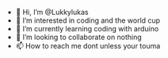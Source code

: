 - 👋 Hi, I’m @Lukkylukas
- 👀 I’m interested in coding and the world cup
- 🌱 I’m currently learning coding with arduino
- 💞️ I’m looking to collaborate on nothing 
- 📫 How to reach me dont unless your touma

<!---
Lukkylukas/Lukkylukas is a ✨ special ✨ repository because its `README.md` (this file) appears on your GitHub profile.
You can click the Preview link to take a look at your changes.
--->
